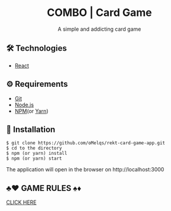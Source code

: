 # <div align="center"> COMBO | Card Game</div>

<p align="center">A simple and addicting card game</p>

## 🛠️ Technologies

<ul>
  <li><a href="https://reactjs.org/">React</a></li>
</ul>

## ⚙️ Requirements

<ul>
  <li><a href="https://git-scm.com/">Git</a></li>
  <li><a href="https://nodejs.org/en/">Node.js</a></li>
  <li><a href="https://www.npmjs.com/">NPM</a>(or <a href="https://yarnpkg.com/">Yarn</a>)</li>
</ul>

## 🚀 Installation

```
$ git clone https://github.com/oMelqs/rekt-card-game-app.git
$ cd to the directory
$ npm (or yarn) install
$ npm (or yarn) start
```

The application will open in the browser on http://localhost:3000

## ♣️❤️ GAME RULES ♠️♦️

<a href="https://sugary-border-53d.notion.site/Regras-do-Jogo-d5d6b3a2664447f8a00cc816c3140192">CLICK HERE</a>
